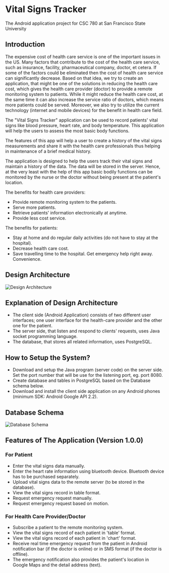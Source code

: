 Vital Signs Tracker
===================

The Android application project for CSC 780 at San Francisco State University

Introduction
------------

The expensive cost of health care service is one of the important issues in the US. Many factors that contribute to the cost of the health care service, such as insurance, facility, pharmaceutical company, doctor, et cetera. If some of the factors could be eliminated then the cost of health care service can significantly decrease. Based on that idea, we try to create an application, that might be one of the solutions in reducing the health care cost, which gives the health care provider (doctor) to provide a remote monitoring system to patients. While it might reduce the health care cost, at the same time it can also increase the service ratio of doctors, which means more patients could be served. Moreover, we also try to utilize the current technology (internet and mobile devices) for the benefit in health care field.

The "Vital Signs Tracker" application can be used to record patients' vital signs like blood pressure, heart rate, and body temperature. This application will help the users to assess the most basic body functions.

The features of this app will help a user to create a history of the vital signs measurements and share it with the health care professionals thus helping in maintenance of a brief medical history.

The application is designed to help the users track their vital signs and maintain a history of the data. The data will be stored in the server. Hence, at the very least with the help of this app basic bodily functions can be monitored by the nurse or the doctor without being present at the patient's location.

The benefits for health care providers:

* Provide remote monitoring system to the patients.
* Serve more patients.
* Retrieve patients' information electronically at anytime.
* Provide less cost service.

The benefits for patients:

* Stay at home and do regular daily activities (do not have to stay at the hospital).
* Decrease health care cost.
* Save travelling time to the hospital.
Get emergency help right away.
Convenience.

Design Architecture
-------------------

![Design Architecture](https://raw.github.com/jaykhopale/vital-signs-tracker/master/system_design.png)


Explanation of Design Architecture
----------------------------------

* The client side (Android Application) consists of two different user interfaces; one user interface for the health-care provider and the other one for the patient.
* The server side, that listen and respond to clients' requests, uses Java socket programming language.
* The database, that stores all related information, uses PostgreSQL.


How to Setup the System?
------------------------

* Download and setup the Java program (server code) on the server side. Set the port number that will be use for the listening port, eg. port 8080.
* Create database and tables in PostgreSQL based on the Database schema below.
* Download and install the client side application on any Android phones (minimum SDK: Android Google API 2.2).


Database Schema
---------------

![Database Schema](https://raw.github.com/jaykhopale/vital-signs-tracker/master/db_schema.png) 


Features of The Application (Version 1.0.0)
-------------------------------------------

### For Patient ###

* Enter the vital signs data manually.
* Enter the heart rate information using bluetooth device. Bluetooth device has to be purchased separately.
* Upload vital signs data to the remote server (to be stored in the database).
* View the vital signs record in table format.
* Request emergency request manually.
* Request emergency request based on motion.

### For Health Care Provider/Doctor ###

* Subscribe a patient to the remote monitoring system.
* View the vital signs record of each patient in 'table' format.
* View the vital signs record of each patient in 'chart' format.
* Receive real time emergency request from the patient in Android notification bar (if the doctor is online) or in SMS format (if the doctor is offline).
* The emergency notification also provides the patient's location in Google Maps and the detail address (text).

